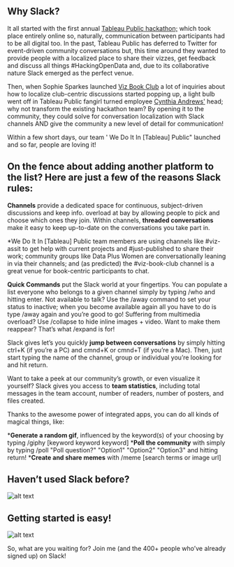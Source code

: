 ## Why Slack?

It all started with the first annual [Tableau Public hackathon;](https://public.tableau.com/en-us/s/blog/2017/02/tableau-public-open-data-visualization-hackathon-register-now) which took place entirely online so, naturally, communication between participants had to be all digital too. In the past, Tableau Public has deferred to Twitter for event-driven community conversations but, this time around they wanted to provide people with a localized place to share their vizzes, get feedback and discuss all things #HackingOpenData and, due to its collaborative nature Slack emerged as the perfect venue.

Then, when Sophie Sparkes launched [Viz Book Club](https://public.tableau.com/en-us/s/blog/2017/03/introducing-our-data-viz-book-club) a lot of inquiries about how to localize club-centric discussions started popping up, a light bulb went off in Tableau Public fangirl turned employee [Cynthia Andrews'](https://public.tableau.com/profile/the.real.cynthia.alice.andrews#!/) head; why not transform the existing hackathon team? By opening it to the community, they could solve for conversation localization with Slack channels AND give the community a new level of detail for communication!

Within a few short days, our team ' We Do It In [Tableau] Public" launched and so far, people are loving it!

## On the fence about adding another platform to the list? Here are just a few of the reasons Slack rules:

**Channels** provide a dedicated space for continuous, subject-driven discussions and keep info. overload at bay by allowing people to pick and choose which ones they join.
Within channels, **threaded conversations** make it easy to keep up-to-date on the conversations you take part in.

*We Do It In [Tableau] Public team members are using channels like #viz-assit to get help with current projects and #just-published to share their work; community groups like Data Plus Women are conversationally leaning in via their channels; and (as predicted) the #viz-book-club channel is a great venue for book-centric participants to chat.

**Quick Commands** put the Slack world at your fingertips. You can populate a list everyone who belongs to a given channel simply by typing /who and hitting enter. Not available to talk? Use the /away command to set your status to inactive; when you become available again all you have to do is type /away again and you’re good to go! Suffering from multimedia overload? Use /collapse to hide inline images + video. Want to make them reappear? That’s what /expand is for!

Slack gives let’s you quickly **jump between conversations** by simply hitting ctrl+K (if you’re a PC) and cmnd+K or cmnd+T (if you’re a Mac). Then, just start typing the name of the channel, group or individual you’re looking for and hit return.

Want to take a peek at our community’s growth, or even visualize it yourself? Slack gives you access to **team statistics**, including total messages in the team account, number of readers, number of posters, and files created.

Thanks to the awesome power of integrated apps, you can do all kinds of magical things, like:

***Generate a random gif**, influenced by the keyword(s) of your choosing by typing /giphy [keyword keyword keyword]
***Poll the community** with simply by typing /poll "Poll question?" "Option1" "Option2" "Option3" and hitting return!
***Create and share memes** with /meme [search terms or image url]

## Haven’t used Slack before?
![alt text](https://drive.google.com/uc?id=0BymaV1_sEeUgUDFlU3lZZXJZRzg)

## Getting started is easy!
![alt text](https://drive.google.com/uc?id=0BymaV1_sEeUgeWNSY1pmMzA0cGs)

So, what are you waiting for? Join me (and the 400+ people who’ve already signed up) on Slack!
